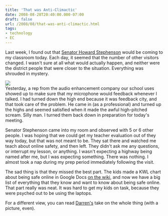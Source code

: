 ```yaml
---
title: 'That was Anti-Climactic'
date: 2008-08-28T20:40:00.000-07:00
draft: false
url: /2008/08/that-was-anti-climactic.html
tags: 
- technology
- EC
---
```


Last week, I found out that [Senator Howard Stephenson](http://www.howardstephenson.com/) would be coming to my classroom today. Each day, it seemed that the number of other visitors changed. I wasn't sure at all what would actually happen, and neither were the district people that were closer to the situation. Everything was shrouded in mystery.  
  
[![](http://3.bp.blogspot.com/_wrorMsBZYW0/SLd2k-z-DwI/AAAAAAAAAog/2T7kOLvcKyY/s400/IMG_5816.jpg)](http://3.bp.blogspot.com/_wrorMsBZYW0/SLd2k-z-DwI/AAAAAAAAAog/2T7kOLvcKyY/s1600-h/IMG_5816.jpg)  
Yesterday, a rep from the audio enhancement company our school uses showed up to make sure that my microphone would feedback whenever I talked. I had turned down the high end because it was feedback city, and that took care of the problem. He came in (as a professional) and turned up the highs and seemed satisfied when it made the awful high-pitched scream. Silly man. I turned them back down in preparation for today's meeting.  
  
Senator Stephenson came into my room and observed with 5 or 6 other people. I was hoping that we could get my teacher evaluation out of they way today, but that was not meant to be. They sat there and watched me teach about online safety, and then left. They didn't ask me any questions, or interrupt my lesson, or anything. I wasn't expecting a highway being named after me, but I was expecting something. There was nothing. I almost took a nap during my prep period immediately following the visit.  
  
The sad thing is that they missed the best part. The kids made a KWL chart about being safe online in Google Docs [on the wiki](http://swatteamwiki.wikispaces.com/Safe+Online), and now we have a big list of everything that they know and want to know about being safe online. That part really was neat. It was hard to get my kids on task, because they were psyched out to be using the laptops.  
  
For a different view, you can read [Darren's](http://drapestakes.blogspot.com/2008/08/refreshing.html) take on the whole thing (with a picture, even).